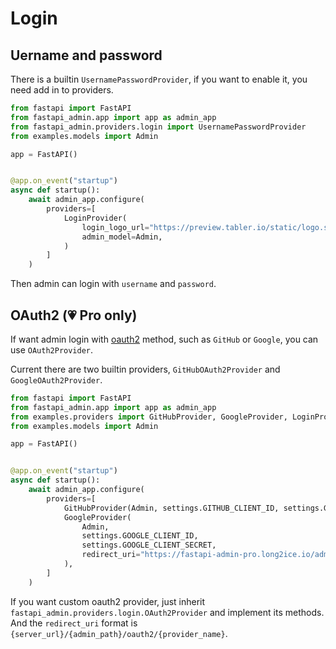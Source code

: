 # Login

## Uername and password

There is a builtin `UsernamePasswordProvider`, if you want to enable it, you need add in to providers.

```python
from fastapi import FastAPI
from fastapi_admin.app import app as admin_app
from fastapi_admin.providers.login import UsernamePasswordProvider
from examples.models import Admin

app = FastAPI()


@app.on_event("startup")
async def startup():
    await admin_app.configure(
        providers=[
            LoginProvider(
                login_logo_url="https://preview.tabler.io/static/logo.svg",
                admin_model=Admin,
            )
        ]
    )
```

Then admin can login with `username` and `password`.

## OAuth2  (💗 Pro only)

If want admin login with [oauth2](https://datatracker.ietf.org/doc/html/rfc6749) method, such as `GitHub` or `Google`,
you can use `OAuth2Provider`.

Current there are two builtin providers, `GitHubOAuth2Provider` and `GoogleOAuth2Provider`.

```python
from fastapi import FastAPI
from fastapi_admin.app import app as admin_app
from examples.providers import GitHubProvider, GoogleProvider, LoginProvider
from examples.models import Admin

app = FastAPI()


@app.on_event("startup")
async def startup():
    await admin_app.configure(
        providers=[
            GitHubProvider(Admin, settings.GITHUB_CLIENT_ID, settings.GITHUB_CLIENT_SECRET),
            GoogleProvider(
                Admin,
                settings.GOOGLE_CLIENT_ID,
                settings.GOOGLE_CLIENT_SECRET,
                redirect_uri="https://fastapi-admin-pro.long2ice.io/admin/oauth2/google_oauth2_provider",
            ),
        ]
    )
```

If you want custom oauth2 provider, just inherit `fastapi_admin.providers.login.OAuth2Provider` and implement its
methods. And the `redirect_uri` format is `{server_url}/{admin_path}/oauth2/{provider_name}`.
